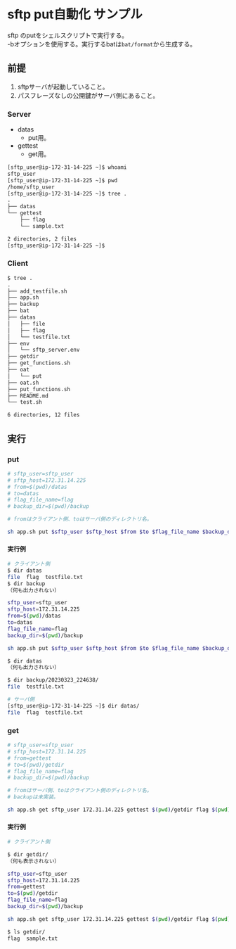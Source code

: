# sftp put自動化 サンプル

sftp のputをシェルスクリプトで実行する。  
-bオプションを使用する。実行するbatは```bat/format```から生成する。

## 前提

1. sftpサーバが起動していること。
2. パスフレーズなしの公開鍵がサーバ側にあること。

### Server

- datas
    - put用。
- gettest
    - get用。

``` txt
[sftp_user@ip-172-31-14-225 ~]$ whoami
sftp_user
[sftp_user@ip-172-31-14-225 ~]$ pwd
/home/sftp_user
[sftp_user@ip-172-31-14-225 ~]$ tree .
.
├── datas
└── gettest
    ├── flag
    └── sample.txt

2 directories, 2 files
[sftp_user@ip-172-31-14-225 ~]$ 
```

### Client 

``` txt
$ tree .
.
├── add_testfile.sh
├── app.sh
├── backup
├── bat
├── datas
│   ├── file
│   ├── flag
│   └── testfile.txt
├── env
│   └── sftp_server.env
├── getdir
├── get_functions.sh
├── oat
│   └── put
├── oat.sh
├── put_functions.sh
├── README.md
└── test.sh

6 directories, 12 files
```

## 実行

### put

``` bash
# sftp_user=sftp_user
# sftp_host=172.31.14.225
# from=$(pwd)/datas
# to=datas
# flag_file_name=flag
# backup_dir=$(pwd)/backup

# fromはクライアント側、toはサーバ側のディレクトリ名。

sh app.sh put $sftp_user $sftp_host $from $to $flag_file_name $backup_dir
```

#### 実行例

``` bash
# クライアント側
$ dir datas
file  flag  testfile.txt
$ dir backup
（何も出力されない）

sftp_user=sftp_user
sftp_host=172.31.14.225
from=$(pwd)/datas
to=datas
flag_file_name=flag
backup_dir=$(pwd)/backup

sh app.sh put $sftp_user $sftp_host $from $to $flag_file_name $backup_dir

$ dir datas
（何も出力されない）

$ dir backup/20230323_224638/
file  testfile.txt
```

``` bash
# サーバ側
[sftp_user@ip-172-31-14-225 ~]$ dir datas/
file  flag  testfile.txt
```

### get

``` bash
# sftp_user=sftp_user
# sftp_host=172.31.14.225
# from=gettest
# to=$(pwd)/getdir
# flag_file_name=flag
# backup_dir=$(pwd)/backup

# fromはサーバ側、toはクライアント側のディレクトリ名。
# backupは未実装。

sh app.sh get sftp_user 172.31.14.225 gettest $(pwd)/getdir flag $(pwd)/backup
```

#### 実行例

``` bash
# クライアント側

$ dir getdir/
（何も表示されない）

sftp_user=sftp_user
sftp_host=172.31.14.225
from=gettest
to=$(pwd)/getdir
flag_file_name=flag
backup_dir=$(pwd)/backup

sh app.sh get sftp_user 172.31.14.225 gettest $(pwd)/getdir flag $(pwd)/backup

$ ls getdir/
flag  sample.txt
```

